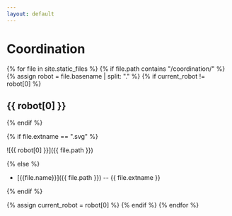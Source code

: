 ```yaml
---
layout: default
---
```


# Coordination

{% for file in site.static_files %}
{% if file.path contains "/coordination/" %}
{% assign robot = file.basename | split: "." %}
{% if current_robot != robot[0] %}

## {{ robot[0] }}

{% endif %}

{% if file.extname == ".svg" %}

![{{ robot[0] }}]({{ file.path }})

{% else %}

- [{{file.name}}]({{ file.path }}) -- {{ file.extname }}

{% endif %}


{% assign current_robot = robot[0] %}
{% endif %}
{% endfor %}
